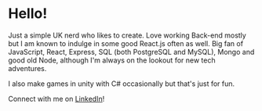 # Hello!
Just a simple UK nerd who likes to create. Love working Back-end mostly but I am known to indulge in some good React.js often as well.
Big fan of JavaScript, React, Express, SQL (both PostgreSQL and MySQL), Mongo and good old Node, although I'm always on the lookout for new tech adventures.

I also make games in unity with C# occasionally but that's just for fun.

Connect with me on [LinkedIn](https://www.linkedin.com/in/peter-ackroyd/)!
